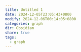 ```yaml
---
title: Untitled 1
date: 2024-12-05T23:05:43+0800
modify: 2024-12-06T00:14:05+0800
categories: graph
dir: Obsidian
share: true
tags:
  - graph
---
```


